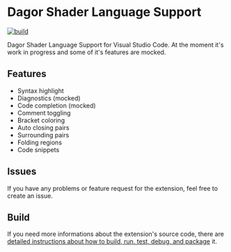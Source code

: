 # Dagor Shader Language Support

[![build](https://github.com/Gaijin-Games-KFT/Dagor-Shader-Language-Support-for-Visual-Studio-Code/actions/workflows/build.yml/badge.svg)](https://github.com/Gaijin-Games-KFT/Dagor-Shader-Language-Support-for-Visual-Studio-Code/actions/workflows/build.yml)

Dagor Shader Language Support for Visual Studio Code. At the moment it's work in progress and some of it's features are mocked.

## Features

-   Syntax highlight
-   Diagnostics (mocked)
-   Code completion (mocked)
-   Comment toggling
-   Bracket coloring
-   Auto closing pairs
-   Surrounding pairs
-   Folding regions
-   Code snippets

## Issues

If you have any problems or feature request for the extension, feel free to create an issue.

## Build

If you need more informations about the extension's source code, there are [detailed instructions about how to build, run, test, debug, and package](https://github.com/Gaijin-Games-KFT/Dagor-Shader-Language-Support-for-Visual-Studio-Code/blob/main/BUILD.md) it.
